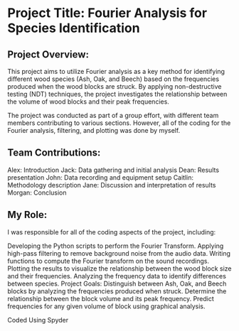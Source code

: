 # Project Title: Fourier Analysis for Species Identification

## Project Overview:
This project aims to utilize Fourier analysis as a key method for identifying different wood species (Ash, Oak, and Beech) based on the frequencies produced when the wood blocks are struck. By applying non-destructive testing (NDT) techniques, the project investigates the relationship between the volume of wood blocks and their peak frequencies.

The project was conducted as part of a group effort, with different team members contributing to various sections. However, all of the coding for the Fourier analysis, filtering, and plotting was done by myself.

## Team Contributions:
Alex: Introduction
Jack: Data gathering and initial analysis
Dean: Results presentation
John: Data recording and equipment setup
Caitlin: Methodology description
Jane: Discussion and interpretation of results
Morgan: Conclusion

## My Role:
I was responsible for all of the coding aspects of the project, including:

Developing the Python scripts to perform the Fourier Transform.
Applying high-pass filtering to remove background noise from the audio data.
Writing functions to compute the Fourier transform on the sound recordings.
Plotting the results to visualize the relationship between the wood block size and their frequencies.
Analyzing the frequency data to identify differences between species.
Project Goals:
Distinguish between Ash, Oak, and Beech blocks by analyzing the frequencies produced when struck.
Determine the relationship between the block volume and its peak frequency.
Predict frequencies for any given volume of block using graphical analysis.

Coded Using Spyder
